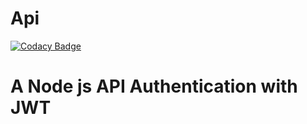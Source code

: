 # Api

[![Codacy Badge](https://api.codacy.com/project/badge/Grade/a0e5cee541f2441ab2f92c6b57c3610b)](https://app.codacy.com/manual/tamalesimon/Api?utm_source=github.com&utm_medium=referral&utm_content=tamalesimon/Api&utm_campaign=Badge_Grade_Dashboard)

# A Node js API Authentication with JWT
